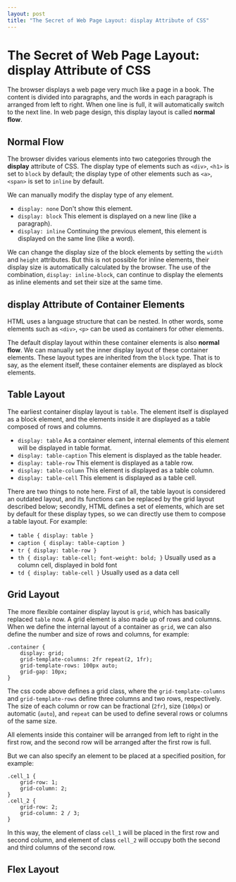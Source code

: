 ```yaml
---
layout: post
title: "The Secret of Web Page Layout: display Attribute of CSS"
---
```


The Secret of Web Page Layout: display Attribute of CSS
===

The browser displays a web page very much like a page in a book. The content is divided into paragraphs, and the words in each paragraph is arranged from left to right. When one line is full, it will automatically switch to the next line. In web page design, this display layout is called **normal flow**.

## Normal Flow

The browser divides various elements into two categories through the **display** attribute of CSS. The display type of elements such as `<div>`, `<h1>` is set to `block` by default; the display type of other elements such as `<a>`, `<span>` is set to `inline` by default.

We can manually modify the display type of any element.

- `display: none` Don't show this element.
- `display: block` This element is displayed on a new line (like a paragraph).
- `display: inline` Continuing the previous element, this element is displayed on the same line (like a word).

We can change the display size of the block elements by setting the `width` and `height` attributes. But this is not possible for inline elements, their display size is automatically calculated by the browser. The use of the combination, `display: inline-block`, can continue to display the elements as inline elements and set their size at the same time.

## display Attribute of Container Elements

HTML uses a language structure that can be nested. In other words, some elements such as `<div>`, `<p>` can be used as containers for other elements.

The default display layout within these container elements is also **normal flow**. We can manually set the inner display layout of these container elements. These layout types are inherited from the `block` type. That is to say, as the element itself, these container elements are displayed as block elements.

## Table Layout

The earliest container display layout is `table`. The element itself is displayed as a block element, and the elements inside it are displayed as a table composed of rows and columns.

- `display: table` As a container element, internal elements of this element will be displayed in table format.
- `display: table-caption` This element is displayed as the table header.
- `display: table-row` This element is displayed as a table row.
- `display: table-column` This element is displayed as a table column.
- `display: table-cell` This element is displayed as a table cell.

There are two things to note here. First of all, the table layout is considered an outdated layout, and its functions can be replaced by the grid layout described below; secondly, HTML defines a set of elements, which are set by default for these display types, so we can directly use them to compose a table layout. For example:

- `table { display: table }`
- `caption { display: table-caption }`
- `tr { display: table-row }`
- `th { display: table-cell; font-weight: bold; }` Usually used as a column cell, displayed in bold font
- `td { display: table-cell }` Usually used as a data cell

## Grid Layout

The more flexible container display layout is `grid`, which has basically replaced `table` now. A grid element is also made up of rows and columns. When we define the internal layout of a container as `grid`, we can also define the number and size of rows and columns, for example:

```
.container {
    display: grid;
    grid-template-columns: 2fr repeat(2, 1fr);
    grid-template-rows: 100px auto;
    grid-gap: 10px;
}
```

The css code above defines a grid class, where the `grid-template-columns` and `grid-template-rows` define three columns and two rows, respectively. The size of each column or row can be fractional (`2fr`), size (`100px`) or automatic (`auto`), and `repeat` can be used to define several rows or columns of the same size.

All elements inside this container will be arranged from left to right in the first row, and the second row will be arranged after the first row is full.

But we can also specify an element to be placed at a specified position, for example:

```
.cell_1 {
    grid-row: 1;
    grid-column: 2;
}
.cell_2 {
    grid-row: 2;
    grid-column: 2 / 3;
}
```

In this way, the element of class `cell_1` will be placed in the first row and second column, and element of class `cell_2` will occupy both the second and third columns of the second row.

## Flex Layout
